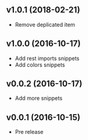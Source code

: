 ## v1.0.1 (2018-02-21)

- Remove deplicated item

## v1.0.0 (2016-10-17)

- Add rest imports snippets
- Add colors snippets

## v0.0.2 (2016-10-17)

- Add more snippets

## v0.0.1 (2016-10-15)

- Pre release
